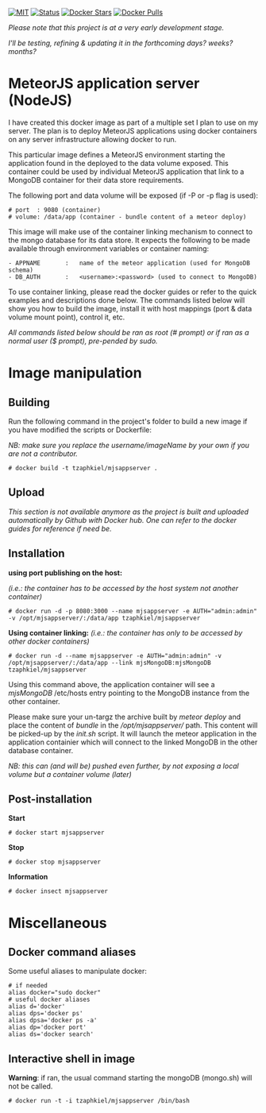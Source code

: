 [![MIT](https://img.shields.io/github/license/mashape/apistatus.svg?style=plastic)](http://opensource.org/licenses/MIT) 
[![Status](https://img.shields.io/badge/maturity-under_dev-red.svg?style=plastic)]() 
[![Docker Stars](https://img.shields.io/docker/stars/tzaphkiel/mjsappserver.svg?style=plastic)](https://hub.docker.com/u/tzaphkiel/mjsappserver/) 
[![Docker Pulls](https://img.shields.io/docker/pulls/tzaphkiel/mjsappserver.svg?style=plastic)](https://hub.docker.com/u/tzaphkiel/mjsappserver/)

*Please note that this project is at a very early development stage.*

*I'll be testing, refining & updating it in the forthcoming days? weeks? months?*

# MeteorJS application server (NodeJS)
I have created this docker image as part of a multiple set I plan to use on my server. The plan is to deploy MeteorJS applications using docker containers on any server infrastructure allowing docker to run.

This particular image defines a MeteorJS environment starting the application found in the deployed to the data volume exposed.
This container could be used by individual MeteorJS application that link to a MongoDB container for their data store requirements.

The following port and data volume will be exposed (if -P or -p flag is used):

    # port  : 9080 (container)
    # volume: /data/app (container - bundle content of a meteor deploy) 

This image will make use of the container linking mechanism to connect to the mongo database for its data store.
It expects the following to be made available through environment variables or container naming:

    - APPNAME       :   name of the meteor application (used for MongoDB schema)
    - DB_AUTH       :   <username>:<password> (used to connect to MongoDB)

To use container linking, please read the docker guides or refer to the quick examples and descriptions done below.
The commands listed below will show you how to build the image, install it with host mappings (port & data volume mount point), control it, etc.

*All commands listed below should be ran as root (# prompt) or if ran as a normal user ($ prompt), pre-pended by sudo.*

# Image manipulation
## Building
Run the following command in the project's folder to build a new image if you have modified the scripts or Dockerfile:

*NB: make sure you replace the username/imageName by your own if you are not a contributor.*

    # docker build -t tzaphkiel/mjsappserver .

## Upload
*This section is not available anymore as the project is built and uploaded automatically by Github with Docker hub. One can refer to the docker guides for reference if need be.*

## Installation
**using port publishing on the host:**

*(i.e.: the container has to be accessed by the host system not another container)*

    # docker run -d -p 8080:3000 --name mjsappserver -e AUTH="admin:admin" -v /opt/mjsappserver/:/data/app tzaphkiel/mjsappserver

**Using container linking:**
*(i.e.: the container has only to be accessed by other docker containers)*

    # docker run -d --name mjsappserver -e AUTH="admin:admin" -v /opt/mjsappserver/:/data/app --link mjsMongoDB:mjsMongoDB tzaphkiel/mjsappserver

Using this command above, the application container will see a *mjsMongoDB* /etc/hosts entry pointing to the MongoDB instance from the other container.

Please make sure your un-targz the archive built by *meteor deploy* and place the content of *bundle* in the */opt/mjsappserver/* path. This content will be picked-up by the *init.sh* script. It will launch the meteor application in the application containier which will connect to the linked MongoDB in the other database container.

*NB: this can (and will be) pushed even further, by not exposing a local volume but a container volume (later)*

## Post-installation
**Start**

    # docker start mjsappserver

**Stop**

    # docker stop mjsappserver

**Information**

    # docker insect mjsappserver

# Miscellaneous
## Docker command aliases
Some useful aliases to manipulate docker:
    
    # if needed
    alias docker="sudo docker"
    # useful docker aliases
    alias d='docker'
    alias dps='docker ps'
    alias dpsa='docker ps -a'
    alias dp='docker port'
    alias ds='docker search'

## Interactive shell in image
__Warning__: if ran, the usual command starting the mongoDB (mongo.sh) will not be called.

    # docker run -t -i tzaphkiel/mjsappserver /bin/bash

